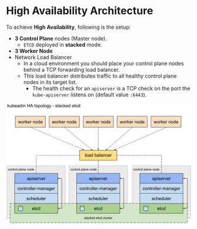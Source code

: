 # High Availability Architecture
To achieve **High Availability**, following is the setup:
- **3 Control Plane** nodes (Master node).
  - `ETCD` deployed in **stacked** mode.
- **3 Worker Node**
- Network Load Balancer
  - In a cloud environment you should place your control plane nodes behind a TCP forwarding load balancer.
  - This load balancer distributes traffic to all healthy control plane nodes in its target list.
    - The health check for an `apiserver` is a TCP check on the port the `kube-apiserver` listens on (default value `:6443`). 


![Stacked etcd topology](../media/kubeadm-ha-topology-stacked-etcd.png)


